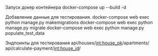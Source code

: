 Запуск докер контейнера
docker-compose up --build -d

Добавление данные для тестирования.
docker-compose web exec python manage.py makemigrations 
docker-compose web exec python manage.py migrate
docker-compose web exec python manage.py populate_test_data

Эндпоинты для тестирования
api/houses/<int:house_pk>/apartments/
api/calculate-payment/<int:house_id>/
